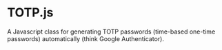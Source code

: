 # TOTP.js
A Javascript class for generating TOTP passwords (time-based one-time passwords) automatically (think Google Authenticator).
